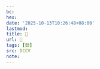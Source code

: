 ```yaml
---
bc:
hex:
date: '2025-10-13T10:26:48+08:00'
lastmod:
title: 􂡳
url: 􂡳
tags: [鼓]
src: DCCV
note:
---
```

